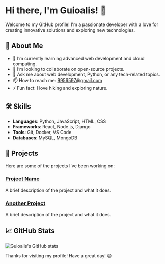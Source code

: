 # Hi there, I'm Guioalis! 👋

Welcome to my GitHub profile! I'm a passionate developer with a love for creating innovative solutions and exploring new technologies.

## 🚀 About Me

- 🌱 I’m currently learning advanced web development and cloud computing.
- 👯 I’m looking to collaborate on open-source projects.
- 💬 Ask me about web development, Python, or any tech-related topics.
- 📫 How to reach me: [9956597@gmail.com](mailto:email@example.com)
- ⚡ Fun fact: I love hiking and exploring nature.

## 🛠️ Skills

- **Languages**: Python, JavaScript, HTML, CSS
- **Frameworks**: React, Node.js, Django
- **Tools**: Git, Docker, VS Code
- **Databases**: MySQL, MongoDB

## 📂 Projects

Here are some of the projects I've been working on:

### [Project Name](https://github.com/guioalis/project-name)
A brief description of the project and what it does.

### [Another Project](https://github.com/guioalis/another-project)
A brief description of the project and what it does.

## 📈 GitHub Stats

![Guioalis's GitHub stats](https://github-readme-stats.vercel.app/api?username=guioalis&show_icons=true&theme=radical)

Thanks for visiting my profile! Have a great day! 😊
